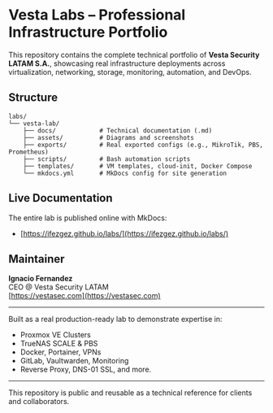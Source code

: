 # Vesta Labs – Professional Infrastructure Portfolio

This repository contains the complete technical portfolio of **Vesta Security LATAM S.A.**, showcasing real infrastructure deployments across virtualization, networking, storage, monitoring, automation, and DevOps.

## Structure

```
labs/
└── vesta-lab/
    ├── docs/            # Technical documentation (.md)
    ├── assets/          # Diagrams and screenshots
    ├── exports/         # Real exported configs (e.g., MikroTik, PBS, Prometheus)
    ├── scripts/         # Bash automation scripts
    ├── templates/       # VM templates, cloud-init, Docker Compose
    └── mkdocs.yml       # MkDocs config for site generation
```

## Live Documentation

The entire lab is published online with MkDocs:  
- [https://ifezgez.github.io/labs/](https://ifezgez.github.io/labs/)

## Maintainer

**Ignacio Fernandez**  
CEO @ Vesta Security LATAM  
[https://vestasec.com](https://vestasec.com)

---

Built as a real production-ready lab to demonstrate expertise in:
- Proxmox VE Clusters
- TrueNAS SCALE & PBS
- Docker, Portainer, VPNs
- GitLab, Vaultwarden, Monitoring
- Reverse Proxy, DNS-01 SSL, and more.

---

This repository is public and reusable as a technical reference for clients and collaborators.
